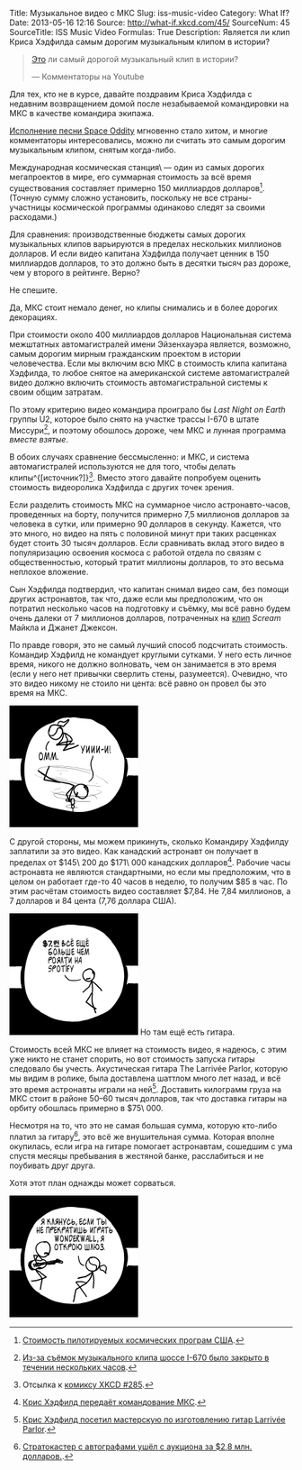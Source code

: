 Title: Музыкальное видео с МКС
Slug: iss-music-video
Category: What If?
Date: 2013-05-16 12:16
Source: http://what-if.xkcd.com/45/
SourceNum: 45
SourceTitle: ISS Music Video
Formulas: True
Description: Является ли клип Криса Хэдфилда самым дорогим музыкальным клипом в истории?

> [Это][1] ли самый дорогой музыкальный клип в истории?
>
> — Комментаторы на Youtube

Для тех, кто не в курсе, давайте поздравим Криса Хэдфилда с недавним возвращением домой после незабываемой командировки на МКС в качестве командира экипажа.

[Исполнение песни Space Oddity][2] мгновенно стало хитом, и многие комментаторы интересовались, можно ли считать это самым дорогим музыкальным клипом, снятым когда-либо.

Международная космическая станция\ — один из самых дорогих мегапроектов в мире, его суммарная стоимость за всё время существования составляет примерно 150 миллиардов долларов[^1]. (Точную сумму сложно установить, поскольку не все страны-участницы космической программы одинаково следят за своими расходами.)

[^1]: [Стоимость пилотируемых космических програм США][3].

Для сравнения: производственные бюджеты самых дорогих музыкальных клипов варьируются в пределах нескольких миллионов долларов. И если видео капитана Хэдфилда получает ценник в 150 миллиардов долларов, то это должно быть в десятки тысяч раз дороже, чем у второго в рейтинге. Верно?

Не спешите.

Да, МКС стоит немало денег, но клипы снимались и в более дорогих декорациях.

При стоимости около 400 миллиардов долларов Национальная система межштатных автомагистралей имени Эйзенхауэра является, возможно, самым дорогим мирным гражданским проектом в истории человечества. Если мы включим всю МКС в стоимость клипа капитана Хэдфилда, то любое снятое на американской системе автомагистралей видео должно включить стоимость автомагистральной системы к своим общим затратам.

По этому критерию видео командира проиграло бы *Last Night on Earth* группы U2, которое было снято на участке трассы I-670 в штате Миссури[^2], и поэтому обошлось дороже, чем МКС и лунная программа _вместе взятые_.

[^2]: [Из-за съёмок музыкального клипа шоссе I-670 было закрыто в течении нескольких часов][4].

В обоих случаях сравнение бессмысленно: и МКС, и система автомагистралей используются не для того, чтобы делать клипы^{[источник?]}[^3]. Вместо этого давайте попробуем оценить стоимость видеоролика Хэдфилда с других точек зрения.

[^3]: Отсылка к [комиксу XKCD #285][5].

Если разделить стоимость МКС на суммарное число астронавто-часов, проведенных на борту, получится примерно 7,5 миллионов долларов за человека в сутки, или примерно 90 долларов в секунду. Кажется, что это много, но видео на пять с половиной минут при таких расценках будет стоить 30 тысяч долларов. Если сравнивать вклад этого видео в популяризацию освоения космоса с работой отдела по связям с общественностью, который тратит миллионы долларов, то это весьма неплохое вложение.

Сын Хэдфилда подтвердил, что капитан снимал видео сам, без помощи других астронавтов, так что, даже если мы предположим, что он потратил несколько часов на подготовку и съёмку, мы всё равно будем очень далеки от 7 миллионов долларов, потраченных на [клип][6] *Scream* Майкла и Джанет Джексон.

По правде говоря, это не самый лучший способ подсчитать стоимость. Командир Хэдфилд не командует круглыми сутками. У него есть личное время, никого не должно волновать, чем он занимается в это время (если у него нет привычки сверлить стены, разумеется). Очевидно, что это видео никому не стоило ни цента: всё равно он провел бы это время на МКС.

![](/uploads/045-iss-music-video/hadfield_holes_ru.png "Откуда здесь вообще взялась дрель?")

С другой стороны, мы можем прикинуть, сколько Командиру Хэдфилду заплатили за это видео. Как канадский астронавт он получает в пределах от \$145\ 200 до \$171\ 000 канадских долларов[^4]. Рабочие часы астронавта не являются стандартными, но если мы предположим, что в целом он работает где-то 40 часов в неделю, то получим \$85 в час. По этим расчётам стоимость видео составляет \$7,84. Не 7,84 миллионов, а 7 долларов и 84 цента (7,76 доллара США).

[^4]: [Крис Хэдфилд передаёт командование МКС][7].

![](/uploads/045-iss-music-video/hadfield_spotify_ru.png "СПОНТАННОЕ ВКЛЮЧЕНИЕ ДВИГАТЕЛЯ")
Но там ещё есть гитара.

Стоимость всей МКС не влияет на стоимость видео, я надеюсь, с этим уже никто не станет спорить, но вот стоимость запуска гитары следовало бы учесть. Акустическая гитара The Larrivée Parlor, которую мы видим в ролике, была доставлена шаттлом много лет назад, и всё это время астронавты играли на ней[^5]. Доставить килограмм груза на МКС стоит в районе 50–60 тысяч долларов, так что доставка гитары на орбиту обошлась примерно в \$75\ 000.

[^5]: [Крис Хэдфилд посетил мастерскую по изготовлению гитар Larrivée Parlor][8].

Несмотря на то, что это не самая большая сумма, которую кто-либо платил за гитару[^6], это всё же внушительная сумма. Которая вполне окупилась, если игра на гитаре помогает астронавтам, сошедшим с ума спустя месяцы пребывания в жестяной банке, расслабиться и не поубивать друг друга.

[^6]: [Стратокастер с автографами ушёл с аукциона за $2,8 млн. долларов.][9].

Хотя этот план однажды может сорваться.

![](/uploads/045-iss-music-video/hadfield_wonderwall_ru.png "На следующем челноке «Союз» на МКС доставят знак «Никакого Wonderwall».")

[1]: http://www.youtube.com/watch?v=KaOC9danxNo

[2]: http://www.youtube.com/watch?v=KaOC9danxNo

[3]: http://www.thespacereview.com/article/1579/1

[4]: http://www.atu2.com/news/filming-of-music-video-will-shut-down-i-670-downtown-for-several-hours-tuesday.html

[5]: http://xkcd.com/285/

[6]: http://www.youtube.com/watch?v=0P4A1K4lXDo

[7]: http://www.cbc.ca/news/technology/story/2013/05/12/hadfield-iss-returns-earth.html

[8]: http://www.youtube.com/watch?v=gWTndmDHZQc

[9]: http://www.fender.com/news/signed-strat-fetches-record-28m-at-auction/
